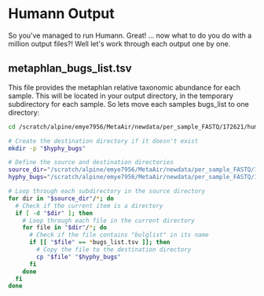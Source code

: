 # Humann Output

So you've managed to run Humann. Great! ... now what to do you do with a million output files?! Well let's work  through each output one by one. 

## metaphlan_bugs_list.tsv

This file provides the metaphlan relative taxonomic abundance for each sample. This will be located in your output directory, in the temporary subdirectory for each sample. So lets move each samples bugs_list to one directory:

``` bash
cd /scratch/alpine/emye7956/MetaAir/newdata/per_sample_FASTQ/172621/human_output4/hyphy_output

# Create the destination directory if it doesn't exist
mkdir -p "$hyphy_bugs"

# Define the source and destination directories
source_dir="/scratch/alpine/emye7956/MetaAir/newdata/per_sample_FASTQ/172621/human_output4/hyphy_output"
hyphy_bugs="/scratch/alpine/emye7956/MetaAir/newdata/per_sample_FASTQ/172621/human_output4/hyphy_bugs"

# Loop through each subdirectory in the source directory
for dir in "$source_dir"/*; do
  # Check if the current item is a directory
  if [ -d "$dir" ]; then
    # Loop through each file in the current directory
    for file in "$dir"/*; do
      # Check if the file contains "bulglist" in its name
      if [[ "$file" == *bugs_list.tsv ]]; then
        # Copy the file to the destination directory
        cp "$file" "$hyphy_bugs"
      fi
    done
  fi
done
```

